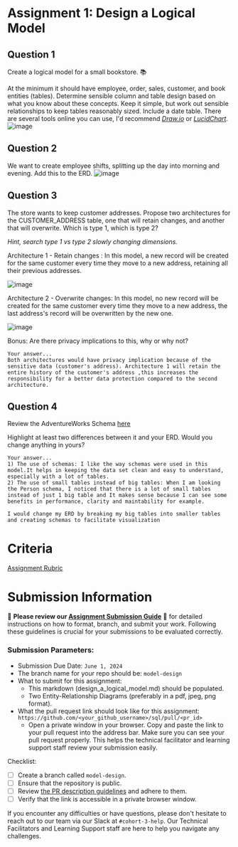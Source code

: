 # Assignment 1: Design a Logical Model

## Question 1
Create a logical model for a small bookstore. 📚

At the minimum it should have employee, order, sales, customer, and book entities (tables). Determine sensible column and table design based on what you know about these concepts. Keep it simple, but work out sensible relationships to keep tables reasonably sized. Include a date table. There are several tools online you can use, I'd recommend [_Draw.io_](https://www.drawio.com/) or [_LucidChart_](https://www.lucidchart.com/pages/).
![image](https://github.com/luizpveo/sql/assets/57971038/ae47f377-0b49-4c7e-ac50-39462692843e)


## Question 2
We want to create employee shifts, splitting up the day into morning and evening. Add this to the ERD.
![image](https://github.com/luizpveo/sql/assets/57971038/6880d966-f9aa-47ee-ac0e-7984dd01dd6e)

## Question 3
The store wants to keep customer addresses. Propose two architectures for the CUSTOMER_ADDRESS table, one that will retain changes, and another that will overwrite. Which is type 1, which is type 2?

_Hint, search type 1 vs type 2 slowly changing dimensions._

Architecture 1 - Retain changes :
In this model, a new record will be created for the same customer every time they move to a new address, retaining all their previous addresses.


![image](https://github.com/luizpveo/sql/assets/57971038/46c0bf7b-6b9a-409f-8cc2-df1583d88d4e)



Architecture 2 - Overwrite changes:
In this model, no new record will be created for the same customer every time they move to a new address, the last address's record will be overwritten by the new one.


![image](https://github.com/luizpveo/sql/assets/57971038/3253d282-43bb-41a3-a320-244b06934291)


Bonus: Are there privacy implications to this, why or why not?
```
Your answer...
Both architectures would have privacy implication because of the sensitive data (customer's address). Architecture 1 will retain the entire history of the customer's address ,this increases the responsibility for a better data protection compared to the second architecture.
```

## Question 4
Review the AdventureWorks Schema [here](https://i.stack.imgur.com/LMu4W.gif)

Highlight at least two differences between it and your ERD. Would you change anything in yours?
```
Your answer...
1) The use of schemas: I like the way schemas were used in this model.It helps in keeping the data set clean and easy to understand, especially with a lot of tables.
2) The use of small tables instead of big tables: When I am looking the Person schema, I noticed that there is a lot of small tables instead of just 1 big table and It makes sense because I can see some benefits in performance, clarity and maintability for example.

I would change my ERD by breaking my big tables into smaller tables and creating schemas to facilitate visualization
```

# Criteria

[Assignment Rubric](./assignment_rubric.md)

# Submission Information

🚨 **Please review our [Assignment Submission Guide](https://github.com/UofT-DSI/onboarding/blob/main/onboarding_documents/submissions.md)** 🚨 for detailed instructions on how to format, branch, and submit your work. Following these guidelines is crucial for your submissions to be evaluated correctly.

### Submission Parameters:
* Submission Due Date: `June 1, 2024`
* The branch name for your repo should be: `model-design`
* What to submit for this assignment:
    * This markdown (design_a_logical_model.md) should be populated.
    * Two Entity-Relationship Diagrams (preferably in a pdf, jpeg, png format).
* What the pull request link should look like for this assignment: `https://github.com/<your_github_username>/sql/pull/<pr_id>`
    * Open a private window in your browser. Copy and paste the link to your pull request into the address bar. Make sure you can see your pull request properly. This helps the technical facilitator and learning support staff review your submission easily.

Checklist:
- [ ] Create a branch called `model-design`.
- [ ] Ensure that the repository is public.
- [ ] Review [the PR description guidelines](https://github.com/UofT-DSI/onboarding/blob/main/onboarding_documents/submissions.md#guidelines-for-pull-request-descriptions) and adhere to them.
- [ ] Verify that the link is accessible in a private browser window.

If you encounter any difficulties or have questions, please don't hesitate to reach out to our team via our Slack at `#cohort-3-help`. Our Technical Facilitators and Learning Support staff are here to help you navigate any challenges.
